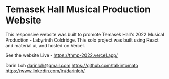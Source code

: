 # Temasek Hall Musical Production Website

This responsive website was built to promote Temasek Hall's 2022 Musical Production - Labyrinth Coldridge. 
This solo project was built using React and material ui, and hosted on Vercel. 

See the website Live - https://thmp-2022.vercel.app/

Darin Loh 
darinloh@gmail.com 
https://github.com/talkintomato
https://www.linkedin.com/in/darinloh/
